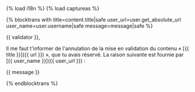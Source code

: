 {% load i18n %}
{% load captureas %}

{% blocktrans with title=content.title|safe user_url=user.get_absolute_url user_name=user.username|safe message=message|safe %}

{{ validator }},

Il me faut t'informer de l'annulation de la mise en validation du contenu 
« [{{ title }}]({{ url }}) », que tu avais réservé. La raison suivante est 
fournie par [{{ user_name }}]({{ user_url }}) :

{{ message }}

{%  endblocktrans %}
